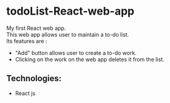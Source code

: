 # todoList-React-web-app
My first React web app.<br>
This web app allows user to maintain a to-do list.<br>
Its features are : 
- "Add" button allows user to create a to-do work.
- Clicking on the work on the web app deletes it from the list.

## Technologies:
- React js
